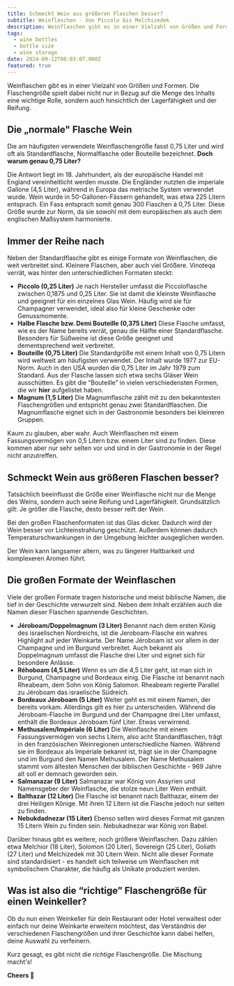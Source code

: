 ```yaml
---
title: Schmeckt Wein aus größeren Flaschen besser?
subtitle: Weinflaschen - Von Piccolo bis Melchizedek
description: Weinflaschen gibt es in einer Vielzahl von Größen und Formen. Die Flaschengröße spielt dabei nicht nur in Bezug auf die Menge des Inhalts eine wichtige Rolle, sondern auch hinsichtlich der Lagerfähigkeit und der Reifung.
tags:
  - wine bottles
  - bottle size
  - wine storage
date: 2024-09-12T06:03:07.000Z
featured: true
---
```


Weinflaschen gibt es in einer Vielzahl von Größen und Formen. Die Flaschengröße spielt dabei nicht nur in Bezug auf die Menge des Inhalts eine wichtige Rolle, sondern auch hinsichtlich der Lagerfähigkeit und der Reifung. 

## Die „normale" Flasche Wein

Die am häufigsten verwendete Weinflaschengröße fasst 0,75 Liter und wird oft als Standardflasche, Normalflasche oder Bouteille bezeichnet. **Doch warum genau 0,75 Liter?** 

Die Antwort liegt im 18. Jahrhundert, als der europäische Handel mit England vereinheitlicht werden musste. Die Engländer nutzten die imperiale Gallone (4,5 Liter), während in Europa das metrische System verwendet wurde. Wein wurde in 50-Gallonen-Fässern gehandelt, was etwa 225 Litern entsprach. Ein Fass entsprach somit genau 300 Flaschen à 0,75 Liter. Diese Größe wurde zur Norm, da sie sowohl mit dem europäischen als auch dem englischen Maßsystem harmonierte.

## Immer der Reihe nach

Neben der Standardflasche gibt es einige Formate von Weinflaschen, die weit verbreitet sind. Kleinere Flaschen, aber auch viel Größere. Vinoteqa verrät, was hinter den unterschiedlichen Formaten steckt:

- **Piccolo (0,25 Liter)** Je nach Hersteller umfasst die Piccoloflasche zwischen 0,1875 und 0,25 Liter. Sie ist damit die kleinste Weinflasche und geeignet für ein einzelnes Glas Wein. Häufig wird sie für Champagner verwendet, ideal also für kleine Geschenke oder Genussmomente.
- **Halbe Flasche bzw. Demi Bouteille (0,375 Liter)** Diese Flasche umfasst, wie es der Name bereits verrät, genau die Hälfte einer Standardflasche. Besonders für Süßweine ist diese Größe geeignet und dementsprechend weit verbreitet.
- **Bouteille (0,75 Liter)** Die Standardgröße mit einem Inhalt von 0,75 Litern wird weltweit am häufigsten verwendet. Der Inhalt wurde 1977 zur EU-Norm. Auch in den USA wurden die 0,75 Liter im Jahr 1979 zum Standard. Aus der Flasche lassen sich etwa sechs Gläser Wein ausschütten. Es gibt die “Bouteille” in vielen verschiedensten Formen, die wir **hier** aufgelistet haben.
- **Magnum (1,5 Liter)** Die Magnumflasche zählt mit zu den bekanntesten Flaschengrößen und entspricht genau zwei Standardflaschen. Die Magnumflasche eignet sich in der Gastronomie besonders bei kleineren Gruppen.

Kaum zu glauben, aber wahr. Auch Weinflaschen mit einem Fassungsvermögen von 0,5 Litern bzw. einem Liter sind zu finden. Diese kommen aber nur sehr selten vor und sind in der Gastronomie in der Regel nicht anzutreffen. 

## Schmeckt Wein aus größeren Flaschen besser?

Tatsächlich beeinflusst die Größe einer Weinflasche nicht nur die Menge des Weins, sondern auch seine Reifung und Lagerfähigkeit. Grundsätzlich gilt: Je größer die Flasche, desto besser reift der Wein.

Bei den großen Flaschenformaten ist das Glas dicker. Dadurch wird der Wein besser vor Lichteinstrahlung geschützt. Außerdem können dadurch Temperaturschwankungen in der Umgebung leichter ausgeglichen werden.

Der Wein kann langsamer altern, was zu längerer Haltbarkeit und komplexeren Aromen führt.

## Die großen Formate der Weinflaschen

Viele der großen Formate tragen historische und meist biblische Namen, die tief in der Geschichte verwurzelt sind. Neben dem Inhalt erzählen auch die Namen dieser Flaschen spannende Geschichten. 

- **Jéroboam/Doppelmagnum (3 Liter)** Benannt nach dem ersten König des israelischen Nordreichs, ist die Jeroboam-Flasche ein wahres Highlight auf jeder Weinkarte. Der Name Jéroboam ist vor allem in der Champagne und im Burgund verbreitet. Auch bekannt als Doppelmagnum umfasst die Flasche drei Liter und eignet sich für besondere Anlässe.
- **Réhoboam (4,5 Liter)** Wenn es um die 4,5 Liter geht, ist man sich in Burgund, Champagne und Bordeaux einig. Die Flasche ist benannt nach Rheabeam, dem Sohn von König Salomon. Rheabeam regierte Parallel zu Jéroboam das israelische Südreich.
- **Bordeaux Jéroboam (5 Liter)** Weiter geht es mit einem Namen, der bereits vorkam. Allerdings gilt es hier zu unterscheiden. Während die Jéroboam-Flasche im Burgund und der Champagne drei Liter umfasst, enthält die Bordeaux Jéroboam fünf Liter. Etwas verwirrend.
- **Methusalem/Impériale (6 Liter)** Die Weinflasche mit einem Fassungsvermögen von sechs Litern, also acht Standardflaschen, trägt in den französischen Weinregionen unterschiedliche Namen. Während sie im Bordeaux als Impériale bekannt ist, trägt sie in der Champagne und im Burgund den Namen Methusalem. Der Name Methusalem stammt vom ältesten Menschen der biblischen Geschichte - 969 Jahre alt soll er demnach geworden sein.
- **Salmanazar (9 Liter)** Salmanazar war König von Assyrien und Namensgeber der Weinflasche, die stolze neun Liter Wein enthält.
- **Balthazar (12 Liter)** Die Flasche ist benannt nach Balthazar, einem der drei Heiligen Könige. Mit ihren 12 Litern ist die Flasche jedoch nur selten zu finden.
- **Nebukdadnezar (15 Liter)** Ebenso selten wird dieses Format mit ganzen 15 Litern Wein zu finden sein. Nebukadnezar war König von Babel.

Darüber hinaus gibt es weitere, noch größere Weinflaschen. Dazu zählen etwa Melchior (18 Liter), Solomon (20 Liter), Sovereign (25 Liter), Goliath (27 Liter) und Melchizedek mit 30 Litern Wein. Nicht alle dieser Formate sind standardisiert - es handelt sich teilweise um Weinflaschen mit symbolischem Charakter, die häufig als Unikate produziert werden.

## Was ist also die “richtige” Flaschengröße für einen Weinkeller?

Ob du nun einen Weinkeller für dein Restaurant oder Hotel verwaltest oder einfach nur deine Weinkarte erweitern möchtest, das Verständnis der verschiedenen Flaschengrößen und ihrer Geschichte kann dabei helfen, deine Auswahl zu verfeinern. 

Kurz gesagt, es gibt nicht die _richtige_ Flaschengröße. Die Mischung macht's!

**Cheers 🍷**
